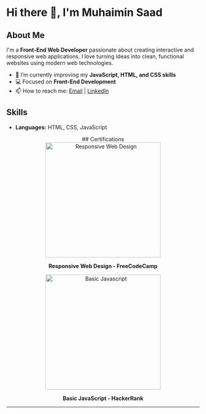 # Hi there 👋, I'm Muhaimin Saad

## About Me
I'm a **Front-End Web Developer** passionate about creating interactive and responsive web applications. I love turning ideas into clean, functional websites using modern web technologies.  

- 🌱 I’m currently improving my **JavaScript, HTML, and CSS skills**  
- 💻 Focused on **Front-End Development**  
- 📫 How to reach me: [Email](mailto:your-email@example.com) | [LinkedIn](https://www.linkedin.com/)  

## Skills
- **Languages:** HTML, CSS, JavaScript  

<div align="center">## Certifications</div>

<div align="center">
  <a href="https://www.freecodecamp.org/certification/muhaiminsaad/responsive-web-design">
    <img src="https://ik.imagekit.io/muhaiminsaad/RWD_2700pxH.png" alt="Responsive Web Design" width="300">
  </a>
  <p><b>Responsive Web Design - FreeCodeCamp</b></p>
</div>

<div align="center">
  <a href="https://www.hackerrank.com/certificates/49f8d9416cb3">
    <img src="https://ik.imagekit.io/muhaiminsaad/javascript_basic_hr.jpg" alt="Basic Javascript" width="300">
  </a>
  <p><b>Basic JavaScript - HackerRank</b></p>
</div>



---

